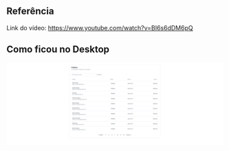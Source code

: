 ## Referência
Link do vídeo: https://www.youtube.com/watch?v=BI6s6dDM6pQ

## Como ficou no Desktop
<img src="./Desktop.png" />